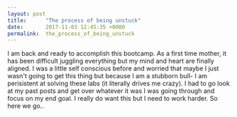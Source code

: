 ```yaml
---
layout: post
title:      "The process of being unstuck"
date:       2017-11-03 12:45:35 +0000
permalink:  the_process_of_being_unstuck
---
```



I am back and ready to accomplish this bootcamp. As a first time mother, it has been difficult juggling everything but my mind and heart are finally aligned. I was a little self conscious before and worried that maybe I just wasn't going to get this thing but because I am a stubborn bull- I am perisistent at solving these labs (it literally drives me crazy). I had to go look at my past posts and get over whatever it was I was going through and focus on my end goal. I really do want this but I need to work harder. So here we go.. 
